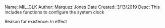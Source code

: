 Name: MIL_CLK
Author: Marquez Jones
Date Created: 3/13/2019
Desc: This includes functions to configure the system clock

Reason for existence: In effect






